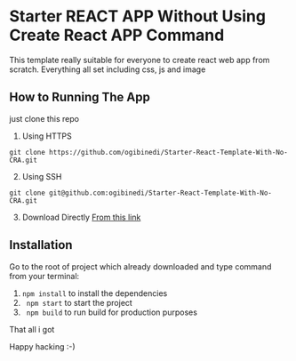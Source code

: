 # Starter REACT APP Without Using Create React APP Command

This template really suitable for everyone to create react web app from scratch. Everything all set including css, js and image

## How to Running The App

just clone this repo

1.  Using HTTPS

``git clone https://github.com/ogibinedi/Starter-React-Template-With-No-CRA.git``

2.  Using SSH

``git clone git@github.com:ogibinedi/Starter-React-Template-With-No-CRA.git``

3.  Download Directly
[From this link](https://github.com/ogibinedi/Starter-React-Template-With-No-CRA/archive/refs/heads/main.zip)

## Installation

Go to the root of project which already downloaded and type command from your terminal:

1.  ``npm install`` to install the dependencies
2.  `` npm start`` to start the project
3.  `` npm build`` to run build for production purposes

That all i got

Happy hacking :-)